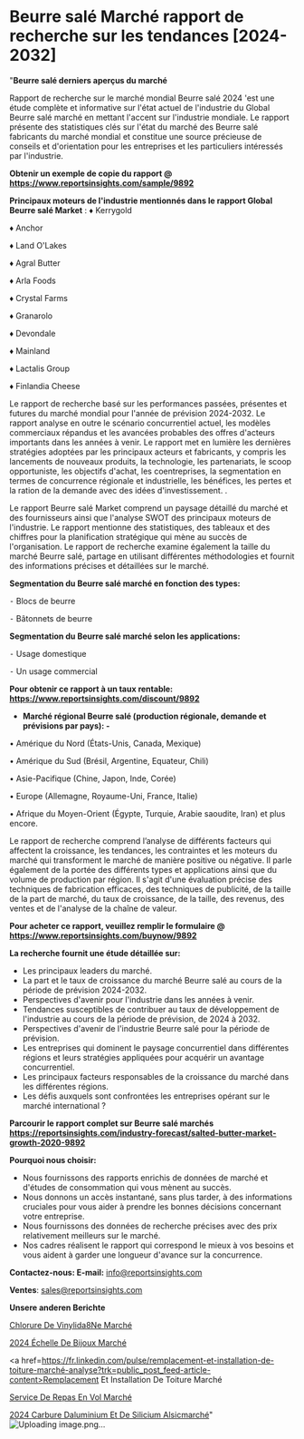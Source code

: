 # Beurre salé Marché rapport de recherche sur les tendances [2024-2032]

"<strong>Beurre salé derniers aperçus du marché</strong>

Rapport de recherche sur le marché mondial Beurre salé 2024 'est une étude complète et informative sur l'état actuel de l'industrie du Global Beurre salé marché en mettant l'accent sur l'industrie mondiale. Le rapport présente des statistiques clés sur l'état du marché des Beurre salé fabricants du marché mondial et constitue une source précieuse de conseils et d'orientation pour les entreprises et les particuliers intéressés par l'industrie.

<strong>Obtenir un exemple de copie du rapport @ <a href=https://www.reportsinsights.com/sample/9892>https://www.reportsinsights.com/sample/9892</a></strong>

<strong>Principaux moteurs de l'industrie mentionnés dans le rapport Global Beurre salé Market</strong> :
♦ Kerrygold

♦ Anchor

♦ Land O'Lakes

♦ Agral Butter

♦ Arla Foods

♦ Crystal Farms

♦ Granarolo

♦ Devondale

♦ Mainland

♦ Lactalis Group

♦ Finlandia Cheese

Le rapport de recherche basé sur les performances passées, présentes et futures du marché mondial pour l'année de prévision 2024-2032. Le rapport analyse en outre le scénario concurrentiel actuel, les modèles commerciaux répandus et les avancées probables des offres d'acteurs importants dans les années à venir. Le rapport met en lumière les dernières stratégies adoptées par les principaux acteurs et fabricants, y compris les lancements de nouveaux produits, la technologie, les partenariats, le scoop opportuniste, les objectifs d'achat, les coentreprises, la segmentation en termes de concurrence régionale et industrielle, les bénéfices, les pertes et la ration de la demande avec des idées d'investissement. .

Le rapport Beurre salé Market comprend un paysage détaillé du marché et des fournisseurs ainsi que l'analyse SWOT des principaux moteurs de l'industrie. Le rapport mentionne des statistiques, des tableaux et des chiffres pour la planification stratégique qui mène au succès de l'organisation. Le rapport de recherche examine également la taille du marché Beurre salé, partage en utilisant différentes méthodologies et fournit des informations précises et détaillées sur le marché.

<strong>Segmentation du Beurre salé marché en fonction des types:</strong>


⁃ Blocs de beurre

⁃ Bâtonnets de beurre

<strong>Segmentation du Beurre salé marché selon les applications:</strong>


⁃ Usage domestique

⁃ Un usage commercial

<strong>Pour obtenir ce rapport à un taux rentable: <a href=https://www.reportsinsights.com/discount/9892>https://www.reportsinsights.com/discount/9892</a></strong>
<ul>
  <li><strong>Marché régional Beurre salé (production régionale, demande et prévisions par pays): -</strong></li>
</ul>
• Amérique du Nord (États-Unis, Canada, Mexique)

• Amérique du Sud (Brésil, Argentine, Equateur, Chili)

• Asie-Pacifique (Chine, Japon, Inde, Corée)

• Europe (Allemagne, Royaume-Uni, France, Italie)

• Afrique du Moyen-Orient (Égypte, Turquie, Arabie saoudite, Iran) et plus encore.

Le rapport de recherche comprend l’analyse de différents facteurs qui affectent la croissance, les tendances, les contraintes et les moteurs du marché qui transforment le marché de manière positive ou négative. Il parle également de la portée des différents types et applications ainsi que du volume de production par région. Il s'agit d'une évaluation précise des techniques de fabrication efficaces, des techniques de publicité, de la taille de la part de marché, du taux de croissance, de la taille, des revenus, des ventes et de l'analyse de la chaîne de valeur.

<strong>Pour acheter ce rapport, veuillez remplir le formulaire @   <a href=https://www.reportsinsights.com/buynow/9892>https://www.reportsinsights.com/buynow/9892</a></strong>

<strong>La recherche fournit une étude détaillée sur:</strong>
<ul>
  <li>Les principaux leaders du marché.</li>
  <li>La part et le taux de croissance du marché Beurre salé au cours de la période de prévision 2024-2032.</li>
  <li>Perspectives d'avenir pour l'industrie dans les années à venir.</li>
  <li>Tendances susceptibles de contribuer au taux de développement de l'industrie au cours de la période de prévision, de 2024 à 2032.</li>
  <li>Perspectives d'avenir de l'industrie Beurre salé pour la période de prévision.</li>
  <li>Les entreprises qui dominent le paysage concurrentiel dans différentes régions et leurs stratégies appliquées pour acquérir un avantage concurrentiel.</li>
  <li>Les principaux facteurs responsables de la croissance du marché dans les différentes régions.</li>
  <li>Les défis auxquels sont confrontées les entreprises opérant sur le marché international ?</li>
</ul>

<strong>Parcourir le rapport complet sur Beurre salé marchés <a href=https://reportsinsights.com/industry-forecast/salted-butter-market-growth-2020-9892>https://reportsinsights.com/industry-forecast/salted-butter-market-growth-2020-9892</a></strong>

<strong>Pourquoi nous choisir:</strong>
<ul>
  <li>Nous fournissons des rapports enrichis de données de marché et d'études de consommation qui vous mènent au succès.</li>
  <li>Nous donnons un accès instantané, sans plus tarder, à des informations cruciales pour vous aider à prendre les bonnes décisions concernant votre entreprise.</li>
  <li>Nous fournissons des données de recherche précises avec des prix relativement meilleurs sur le marché.</li>
  <li>Nos cadres réalisent le rapport qui correspond le mieux à vos besoins et vous aident à garder une longueur d'avance sur la concurrence.</li>
</ul>
<strong>Contactez-nous:
</strong><strong>E-mail:</strong> <a href=mailto:info@reportsinsights.com>info@reportsinsights.com</a>

<strong>Ventes</strong>: <a href=mailto:sales@reportsinsights.com>sales@reportsinsights.com</a>

<strong>Unsere anderen Berichte</strong>

<a href=https://www.linkedin.com/pulse/chlorure-de-vinylid%C3%A8ne-march%C3%A9-2024-taille-i5rwe/>Chlorure De Vinylida8Ne Marché</a>

<a href=https://www.linkedin.com/pulse/2024-échelle-de-bijoux-marché-analyse-des-dgiye/>2024 Échelle De Bijoux Marché</a>

<a href=https://fr.linkedin.com/pulse/remplacement-et-installation-de-toiture-marché-analyse?trk=public_post_feed-article-content>Remplacement Et Installation De Toiture Marché</a>

<a href=https://www.linkedin.com/pulse/service-de-repas-en-vol-march%C3%A9paysage-comprenant-phjlf/>Service De Repas En Vol Marché</a>

<a href=https://www.linkedin.com/pulse/2024-carbure-daluminium-et-de-silicium-alsicmarch%C3%A9-x1irc/>2024 Carbure Daluminium Et De Silicium Alsicmarché</a>"
![Uploading image.png…]()
